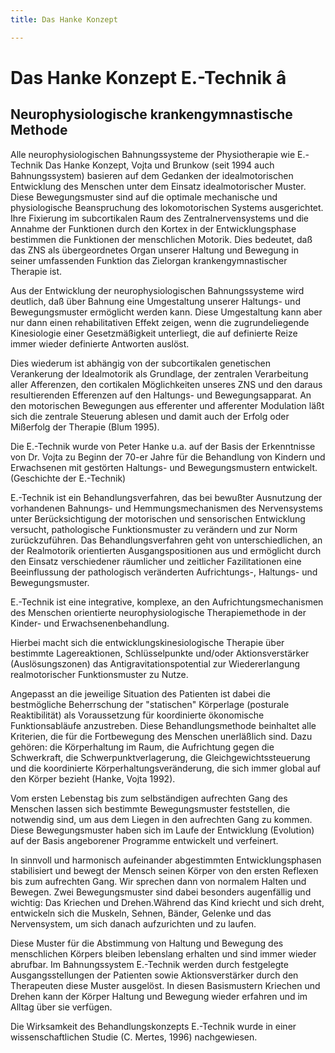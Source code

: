 ```yaml
---
title: Das Hanke Konzept

---
```


# Das Hanke Konzept E.-Technik â
##  Neurophysiologische krankengymnastische Methode

Alle neurophysiologischen Bahnungssysteme der Physiotherapie wie E.-Technik Das Hanke Konzept, Vojta und Brunkow (seit 1994 auch Bahnungssystem) basieren auf dem Gedanken der idealmotorischen Entwicklung des Menschen unter dem Einsatz idealmotorischer Muster. Diese Bewegungsmuster sind auf die optimale mechanische und physiologische Beanspruchung des lokomotorischen Systems ausgerichtet. Ihre Fixierung im subcortikalen Raum des Zentralnervensystems und die Annahme der Funktionen durch den Kortex in der Entwicklungsphase bestimmen die Funktionen der menschlichen Motorik. Dies bedeutet, daß das ZNS als übergeordnetes Organ unserer Haltung und Bewegung in seiner umfassenden Funktion das Zielorgan krankengymnastischer Therapie ist.

Aus der Entwicklung der neurophysiologischen Bahnungssysteme wird deutlich, daß über Bahnung eine Umgestaltung unserer Haltungs- und Bewegungsmuster ermöglicht werden kann. Diese Umgestaltung kann aber nur dann einen rehabilitativen Effekt zeigen, wenn die zugrundeliegende Kinesiologie einer Gesetzmäßigkeit unterliegt, die auf definierte Reize immer wieder definierte Antworten auslöst.

Dies wiederum ist abhängig von der subcortikalen genetischen Verankerung der Idealmotorik als Grundlage, der zentralen Verarbeitung aller Afferenzen, den cortikalen Möglichkeiten unseres ZNS und den daraus resultierenden Efferenzen auf den Haltungs- und Bewegungsapparat. An den motorischen Bewegungen aus efferenter und afferenter Modulation läßt sich die zentrale Steuerung ablesen und damit auch der Erfolg oder Mißerfolg der Therapie (Blum 1995).

Die E.-Technik wurde von Peter Hanke  u.a. auf der Basis der Erkenntnisse von Dr. Vojta zu Beginn der 70-er Jahre für die Behandlung von Kindern und Erwachsenen mit gestörten Haltungs- und Bewegungsmustern entwickelt. (Geschichte der E.-Technik)

E.-Technik ist ein Behandlungsverfahren, das bei bewußter Ausnutzung der vorhandenen Bahnungs- und Hemmungsmechanismen des Nervensystems unter Berücksichtigung der motorischen und sensorischen Entwicklung versucht, pathologische Funktionsmuster zu verändern und zur Norm zurückzuführen. Das Behandlungsverfahren geht von unterschiedlichen, an der Realmotorik orientierten Ausgangspositionen aus und ermöglicht durch den Einsatz verschiedener räumlicher und zeitlicher Fazilitationen eine Beeinflussung der pathologisch veränderten Aufrichtungs-, Haltungs- und Bewegungsmuster.

E.-Technik ist eine integrative, komplexe, an den Aufrichtungsmechanismen des Menschen orientierte neurophysiologische Therapiemethode in der Kinder- und Erwachsenenbehandlung.

Hierbei macht sich die entwicklungskinesiologische Therapie über bestimmte Lagereaktionen, Schlüsselpunkte und/oder Aktionsverstärker (Auslösungszonen) das Antigravitationspotential zur Wiedererlangung realmotorischer Funktionsmuster zu Nutze.

Angepasst an die jeweilige Situation des Patienten ist dabei die bestmögliche Beherrschung der "statischen" Körperlage (posturale Reaktibilität) als Voraussetzung für koordinierte ökonomische Funktionsabläufe anzustreben. Diese Behandlungsmethode beinhaltet alle Kriterien, die für die Fortbewegung des Menschen unerläßlich sind. Dazu gehören: die Körperhaltung im Raum, die Aufrichtung gegen die Schwerkraft, die Schwerpunktverlagerung, die Gleichgewichtssteuerung und die koordinierte Körperhaltungsveränderung, die sich immer global auf den Körper bezieht (Hanke, Vojta 1992).

Vom ersten Lebenstag bis zum selbständigen aufrechten Gang des Menschen lassen sich bestimmte Bewegungsmuster feststellen, die notwendig sind, um aus dem Liegen in den aufrechten Gang zu kommen. Diese Bewegungsmuster haben sich im Laufe der Entwicklung (Evolution) auf der Basis angeborener Programme entwickelt und verfeinert.

 In sinnvoll und harmonisch aufeinander abgestimmten Entwicklungsphasen stabilisiert und bewegt der Mensch seinen Körper von den ersten Reflexen bis zum aufrechten Gang. Wir sprechen dann von normalem Halten und Bewegen. Zwei Bewegungsmuster sind dabei besonders augenfällig und wichtig: Das Kriechen und Drehen.Während das Kind kriecht und sich dreht, entwickeln sich die Muskeln, Sehnen, Bänder, Gelenke und das Nervensystem, um sich danach aufzurichten und zu laufen.

Diese Muster für die Abstimmung  von Haltung und Bewegung des menschlichen Körpers bleiben lebenslang erhalten und sind immer wieder abrufbar. Im Bahnungssystem E.-Technik werden durch festgelegte Ausgangsstellungen der Patienten sowie Aktionsverstärker durch den Therapeuten diese Muster ausgelöst. In diesen Basismustern Kriechen und Drehen kann der Körper Haltung und Bewegung wieder erfahren und im Alltag über sie verfügen.

 Die Wirksamkeit des Behandlungskonzepts E.-Technik wurde in einer wissenschaftlichen Studie (C. Mertes, 1996) nachgewiesen.